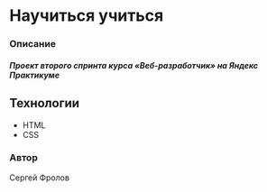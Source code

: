# Научиться учиться
### Описание
##### Проект второго спринта курса «Веб-разработчик» на Яндекс Практикуме

## Технологии
- HTML
- CSS

### Автор
Сергей Фролов
